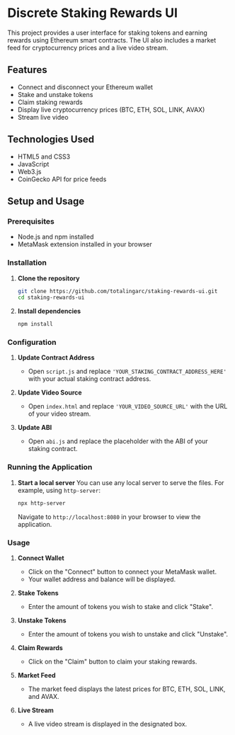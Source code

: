 # Discrete Staking Rewards UI

This project provides a user interface for staking tokens and earning rewards using Ethereum smart contracts. The UI also includes a market feed for cryptocurrency prices and a live video stream.

## Features

- Connect and disconnect your Ethereum wallet
- Stake and unstake tokens
- Claim staking rewards
- Display live cryptocurrency prices (BTC, ETH, SOL, LINK, AVAX)
- Stream live video

## Technologies Used

- HTML5 and CSS3
- JavaScript
- Web3.js
- CoinGecko API for price feeds

## Setup and Usage

### Prerequisites

- Node.js and npm installed
- MetaMask extension installed in your browser

### Installation

1. **Clone the repository**
    ```sh
    git clone https://github.com/totalingarc/staking-rewards-ui.git
    cd staking-rewards-ui
    ```

2. **Install dependencies**
    ```sh
    npm install
    ```

### Configuration

1. **Update Contract Address**
    - Open `script.js` and replace `'YOUR_STAKING_CONTRACT_ADDRESS_HERE'` with your actual staking contract address.

2. **Update Video Source**
    - Open `index.html` and replace `'YOUR_VIDEO_SOURCE_URL'` with the URL of your video stream.

3. **Update ABI**
    - Open `abi.js` and replace the placeholder with the ABI of your staking contract.

### Running the Application

1. **Start a local server**
    You can use any local server to serve the files. For example, using `http-server`:
    ```sh
    npx http-server
    ```
    Navigate to `http://localhost:8080` in your browser to view the application.

### Usage

1. **Connect Wallet**
    - Click on the "Connect" button to connect your MetaMask wallet.
    - Your wallet address and balance will be displayed.

2. **Stake Tokens**
    - Enter the amount of tokens you wish to stake and click "Stake".

3. **Unstake Tokens**
    - Enter the amount of tokens you wish to unstake and click "Unstake".

4. **Claim Rewards**
    - Click on the "Claim" button to claim your staking rewards.

5. **Market Feed**
    - The market feed displays the latest prices for BTC, ETH, SOL, LINK, and AVAX.

6. **Live Stream**
    - A live video stream is displayed in the designated box.



